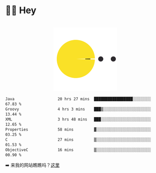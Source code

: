 
# 👋🏻 Hey
<div align="center">
	<br>
	<img src="https://raw.githubusercontent.com/Aniket965/Aniket965/master/pacman.svg?sanitize=true" width="200" height="200">
	<br>
</div>

<!--START_SECTION:waka-->

```text
Java                   20 hrs 27 mins  █████████████████░░░░░░░░   67.83 %
Groovy                 4 hrs 3 mins    ███▒░░░░░░░░░░░░░░░░░░░░░   13.44 %
XML                    3 hrs 48 mins   ███░░░░░░░░░░░░░░░░░░░░░░   12.65 %
Properties             58 mins         ▓░░░░░░░░░░░░░░░░░░░░░░░░   03.25 %
C                      27 mins         ▒░░░░░░░░░░░░░░░░░░░░░░░░   01.53 %
ObjectiveC             16 mins         ▒░░░░░░░░░░░░░░░░░░░░░░░░   00.90 %
```

<!--END_SECTION:waka-->

 ➡️  来我的网站瞧瞧吗？[这里](https://www.shaolongfei.com)
